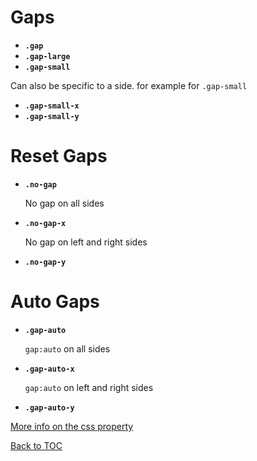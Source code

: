 # Gaps

- **`.gap`**
- **`.gap-large`**
- **`.gap-small`**

Can also be specific to a side. for example for `.gap-small`

- **`.gap-small-x`**
- **`.gap-small-y`**

# Reset Gaps

- **`.no-gap`**

  No gap on all sides

- **`.no-gap-x`**

  No gap on left and right sides

- **`.no-gap-y`**

# Auto Gaps

- **`.gap-auto`**

  `gap:auto` on all sides

- **`.gap-auto-x`**

  `gap:auto` on left and right sides

- **`.gap-auto-y`**

[More info on the css property](https://www.w3schools.com/css/css_gap.asp)

[Back to TOC](../../../readme.md)

